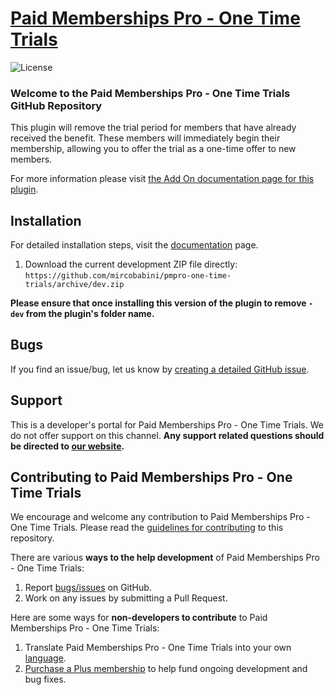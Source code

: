 # [Paid Memberships Pro - One Time Trials](https://www.paidmembershipspro.com/add-ons/plugins-on-github/pmpro-one-time-trials/) #
[comment]: # (Generate badges from shields.io, only works for .org plugins to get other stats etc. We'd have to create our own endpoints for Premium plugins)

![License](https://img.shields.io/badge/license-GPL--2.0%2B-red.svg?style=flat-square)

### Welcome to the Paid Memberships Pro - One Time Trials GitHub Repository

This plugin will remove the trial period for members that have already received the benefit.
These members will immediately begin their membership, allowing you to offer the trial as a one-time offer to new members.

For more information please visit [the Add On documentation page for this plugin](https://www.paidmembershipspro.com/add-ons/plugins-on-github/pmpro-one-time-trials/).

## Installation ##
For detailed installation steps, visit the [documentation](https://www.paidmembershipspro.com/add-ons/plugins-on-github/pmpro-one-time-trials/) page.

1. Download the current development ZIP file directly: `https://github.com/mircobabini/pmpro-one-time-trials/archive/dev.zip`

**Please ensure that once installing this version of the plugin to remove `-dev` from the plugin's folder name.**

## Bugs ##
If you find an issue/bug, let us know by [creating a detailed GitHub issue](https://github.com/mircobabini/pmpro-one-time-trials/issues/new/choose).

## Support ##
This is a developer's portal for Paid Memberships Pro - One Time Trials. We do not offer support on this channel. **Any support related questions should be directed to [our website](https://www.paidmembershipspro.com/add-ons/plugins-on-github/pmpro-one-time-trials/).**

## Contributing to Paid Memberships Pro - One Time Trials ##
We encourage and welcome any contribution to Paid Memberships Pro - One Time Trials. Please read the [guidelines for contributing](https://github.com/mircobabini/pmpro-one-time-trials/blob/dev/.github/CONTRIBUTING.md) to this repository.

There are various **ways to the help development** of Paid Memberships Pro - One Time Trials:

1. Report [bugs/issues](https://github.com/mircobabini/pmpro-one-time-trials/issues/new/choose) on GitHub.
2. Work on any issues by submitting a Pull Request.

Here are some ways for **non-developers to contribute** to Paid Memberships Pro - One Time Trials:

1. Translate Paid Memberships Pro - One Time Trials into your own [language](https://www.paidmembershipspro.com/paid-memberships-pro-in-your-language/).
2. [Purchase a Plus membership](https://paidmembershipspro.com/pricing) to help fund ongoing development and bug fixes.

